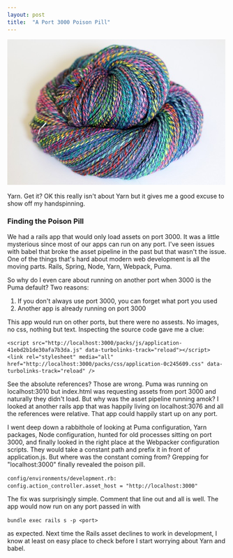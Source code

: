 ```yaml
---
layout: post
title:  "A Port 3000 Poison Pill"
---
```


![Yarn](/assets/yarn.jpg)

Yarn. Get it? OK this really isn't about Yarn but it gives me a good excuse to show off my handspinning.

### Finding the Poison Pill

We had a rails app that would only load assets on port 3000. It was a little mysterious since most of our apps can run on any port. I've seen issues with babel that broke the asset pipeline in the past but that wasn't the issue. One of the things that's hard about modern web development is all the moving parts. Rails, Spring, Node, Yarn, Webpack, Puma.

So why do I even care about running on another port when 3000 is the Puma default? Two reasons:
1. If you don't always use port 3000, you can forget what port you used
2. Another app is already running on port 3000

This app would run on other ports, but there were no assests. No images, no css, nothing but text. Inspecting the source code gave me a clue:

```
<script src="http://localhost:3000/packs/js/application-41ebd2b1de30afa7b3da.js" data-turbolinks-track="reload"></script>
<link rel="stylesheet" media="all" href="http://localhost:3000/packs/css/application-0c245609.css" data-turbolinks-track="reload" />
```

See the absolute references? Those are wrong. Puma was running on localhost:3010 but index.html was requesting assets from port 3000 and naturally they didn't load. But why was the asset pipeline running amok? I looked at another rails app that was happily living on localhost:3076 and all the references were relative. That app could happily start up on any port.

I went deep down a rabbithole of looking at Puma configuration, Yarn packages, Node configuration, hunted for old processes sitting on port 3000, and finally looked in the right place at the Webpacker configuration scripts. They would take a constant path and prefix it in front of application.js. But where was the constant coming from? Grepping for "localhost:3000" finally revealed the poison pill.

```config/environments/development.rb:  config.action_controller.asset_host = "http://localhost:3000"```

The fix was surprisingly simple. Comment that line out and all is well. The app would now run on any port passed in with 

```bundle exec rails s -p <port>```

as expected. Next time the Rails asset declines to work in development, I know at least on easy place to check before I start worrying about Yarn and babel.
